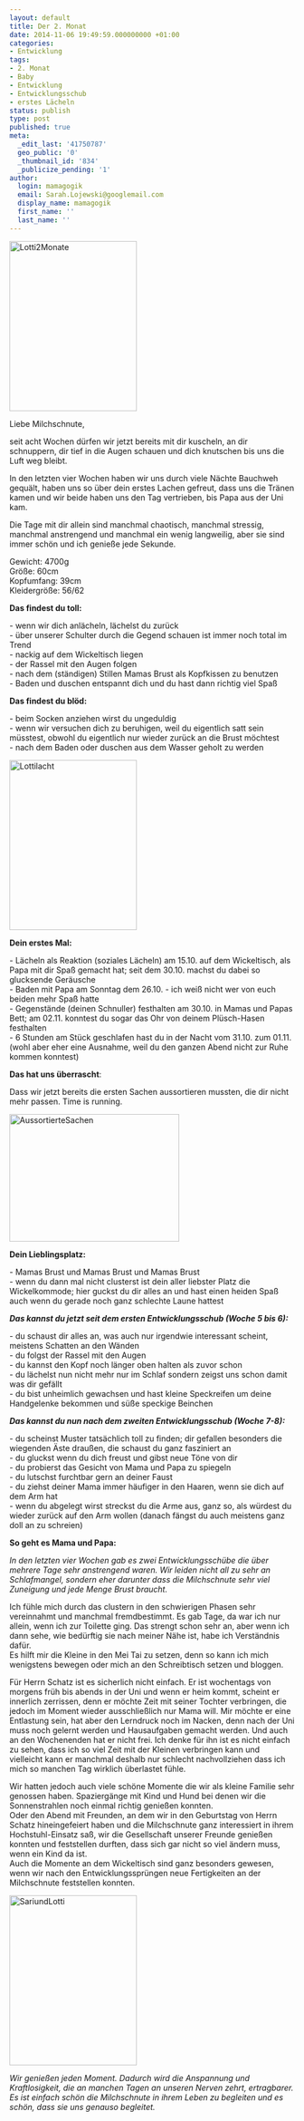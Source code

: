 ```yaml
---
layout: default
title: Der 2. Monat
date: 2014-11-06 19:49:59.000000000 +01:00
categories:
- Entwicklung
tags:
- 2. Monat
- Baby
- Entwicklung
- Entwicklungsschub
- erstes Lächeln
status: publish
type: post
published: true
meta:
  _edit_last: '41750787'
  geo_public: '0'
  _thumbnail_id: '834'
  _publicize_pending: '1'
author:
  login: mamagogik
  email: Sarah.Lojewski@googlemail.com
  display_name: mamagogik
  first_name: ''
  last_name: ''
---
```

<p><a href="https://mamagogik.files.wordpress.com/2014/11/image1.jpg"><img class="aligncenter size-medium wp-image-834" src="{{ site.url }}/images/image1.jpg" alt="Lotti2Monate" width="225" height="300" /></a></p>
<p>Liebe Milchschnute,</p>
<p>seit acht Wochen dürfen wir jetzt bereits mit dir kuscheln, an dir schnuppern, dir tief in die Augen schauen und dich knutschen bis uns die Luft weg bleibt.</p>
<p><!--more--></p>
<p>In den letzten vier Wochen haben wir uns durch viele Nächte Bauchweh gequält, haben uns so über dein erstes Lachen gefreut, dass uns die Tränen kamen und wir beide haben uns den Tag vertrieben, bis Papa aus der Uni kam.</p>
<p>Die Tage mit dir allein sind manchmal chaotisch, manchmal stressig, manchmal anstrengend und manchmal ein wenig langweilig, aber sie sind immer schön und ich genieße jede Sekunde.</p>
<p>Gewicht: 4700g<br />
Größe: 60cm<br />
Kopfumfang: 39cm<br />
Kleidergröße: 56/62</p>
<p><b>Das findest du toll:</b></p>
<p>- wenn wir dich anlächeln, lächelst du zurück<br />
- über unserer Schulter durch die Gegend schauen ist immer noch total im Trend<br />
- nackig auf dem Wickeltisch liegen<br />
- der Rassel mit den Augen folgen<br />
- nach dem (ständigen) Stillen Mamas Brust als Kopfkissen zu benutzen<br />
- Baden und duschen entspannt dich und du hast dann richtig viel Spaß</p>
<p><b>Das findest du blöd:</b></p>
<p>- beim Socken anziehen wirst du ungeduldig<br />
- wenn wir versuchen dich zu beruhigen, weil du eigentlich satt sein müsstest, obwohl du eigentlich nur wieder zurück an die Brust möchtest<br />
- nach dem Baden oder duschen aus dem Wasser geholt zu werden</p>
<p><a href="https://mamagogik.files.wordpress.com/2014/11/image3.jpg"><img class="aligncenter size-medium wp-image-836" src="{{ site.url }}/images/image3.jpg" alt="Lottilacht" width="225" height="300" /></a></p>
<p><b>Dein erstes Mal:</b></p>
<p>- Lächeln als Reaktion (soziales Lächeln) am 15.10. auf dem Wickeltisch, als Papa mit dir Spaß gemacht hat; seit dem 30.10. machst du dabei so glucksende Geräusche<br />
- Baden mit Papa am Sonntag dem 26.10. - ich weiß nicht wer von euch beiden mehr Spaß hatte<br />
- Gegenstände (deinen Schnuller) festhalten am 30.10. in Mamas und Papas Bett; am 02.11. konntest du sogar das Ohr von deinem Plüsch-Hasen festhalten<br />
- 6 Stunden am Stück geschlafen hast du in der Nacht vom 31.10. zum 01.11. (wohl aber eher eine Ausnahme, weil du den ganzen Abend nicht zur Ruhe kommen konntest)</p>
<p><b>Das hat uns überrascht</b>:</p>
<p>Dass wir jetzt bereits die ersten Sachen aussortieren mussten, die dir nicht mehr passen. Time is running.</p>
<p><a href="https://mamagogik.files.wordpress.com/2014/11/image4.jpg"><img class="aligncenter size-medium wp-image-837" src="{{ site.url }}/images/image4.jpg" alt="AussortierteSachen" width="300" height="225" /></a></p>
<p><b>Dein Lieblingsplatz:</b></p>
<p>- Mamas Brust und Mamas Brust und Mamas Brust<br />
- wenn du dann mal nicht clusterst ist dein aller liebster Platz die Wickelkommode; hier guckst du dir alles an und hast einen heiden Spaß auch wenn du gerade noch ganz schlechte Laune hattest</p>
<p><b><i>Das kannst du jetzt seit dem ersten Entwicklungsschub (Woche 5 bis 6):</i></b></p>
<p>- du schaust dir alles an, was auch nur irgendwie interessant scheint, meistens Schatten an den Wänden<br />
- du folgst der Rassel mit den Augen<br />
- du kannst den Kopf noch länger oben halten als zuvor schon<br />
- du lächelst nun nicht mehr nur im Schlaf sondern zeigst uns schon damit was dir gefällt<br />
- du bist unheimlich gewachsen und hast kleine Speckreifen um deine Handgelenke bekommen und süße speckige Beinchen</p>
<p><b><i>Das kannst du nun nach dem zweiten Entwicklungsschub (Woche 7-8):</i></b></p>
<p>- du scheinst Muster tatsächlich toll zu finden; dir gefallen besonders die wiegenden Äste draußen, die schaust du ganz fasziniert an<br />
- du gluckst wenn du dich freust und gibst neue Töne von dir<br />
- du probierst das Gesicht von Mama und Papa zu spiegeln<br />
- du lutschst furchtbar gern an deiner Faust<br />
- du ziehst deiner Mama immer häufiger in den Haaren, wenn sie dich auf dem Arm hat<br />
- wenn du abgelegt wirst streckst du die Arme aus, ganz so, als würdest du wieder zurück auf den Arm wollen (danach fängst du auch meistens ganz doll an zu schreien)</p>
<p><b>So geht es Mama und Papa:</b></p>
<p><em>In den letzten vier Wochen gab es zwei Entwicklungsschübe die über mehrere Tage sehr anstrengend waren. Wir leiden nicht all zu sehr an Schlafmangel, sondern eher darunter dass die Milchschnute sehr viel Zuneigung und jede Menge Brust braucht.</em></p>
<p>Ich fühle mich durch das clustern in den schwierigen Phasen sehr vereinnahmt und manchmal fremdbestimmt. Es gab Tage, da war ich nur allein, wenn ich zur Toilette ging. Das strengt schon sehr an, aber wenn ich dann sehe, wie bedürftig sie nach meiner Nähe ist, habe ich Verständnis dafür.<br />
Es hilft mir die Kleine in den Mei Tai zu setzen, denn so kann ich mich wenigstens bewegen oder mich an den Schreibtisch setzen und bloggen.</p>
<p>Für Herrn Schatz ist es sicherlich nicht einfach. Er ist wochentags von morgens früh bis abends in der Uni und wenn er heim kommt, scheint er innerlich zerrissen, denn er möchte Zeit mit seiner Tochter verbringen, die jedoch im Moment wieder ausschließlich nur Mama will. Mir möchte er eine Entlastung sein, hat aber den Lerndruck noch im Nacken, denn nach der Uni muss noch gelernt werden und Hausaufgaben gemacht werden. Und auch an den Wochenenden hat er nicht frei. Ich denke für ihn ist es nicht einfach zu sehen, dass ich so viel Zeit mit der Kleinen verbringen kann und vielleicht kann er manchmal deshalb nur schlecht nachvollziehen dass ich mich so manchen Tag wirklich überlastet fühle.</p>
<p>Wir hatten jedoch auch viele schöne Momente die wir als kleine Familie sehr genossen haben. Spaziergänge mit Kind und Hund bei denen wir die Sonnenstrahlen noch einmal richtig genießen konnten.<br />
Oder den Abend mit Freunden, an dem wir in den Geburtstag von Herrn Schatz hineingefeiert haben und die Milchschnute ganz interessiert in ihrem Hochstuhl-Einsatz saß, wir die Gesellschaft unserer Freunde genießen konnten und feststellen durften, dass sich gar nicht so viel ändern muss, wenn ein Kind da ist.<br />
Auch die Momente an dem Wickeltisch sind ganz besonders gewesen, wenn wir nach den Entwicklungssprüngen neue Fertigkeiten an der Milchschnute feststellen konnten.</p>
<p><a href="https://mamagogik.files.wordpress.com/2014/11/image2.jpg"><img class="aligncenter size-medium wp-image-835" src="{{ site.url }}/images/image2.jpg" alt="SariundLotti" width="225" height="300" /></a></p>
<p><i>Wir genießen jeden Moment. Dadurch wird die Anspannung und Kraftlosigkeit, die an manchen Tagen an unseren Nerven zehrt, ertragbarer.<br />
Es ist einfach schön die Milchschnute in ihrem Leben zu begleiten und es schön, dass sie uns genauso begleitet.</i></p>
